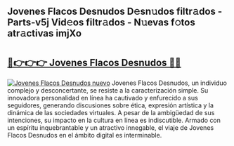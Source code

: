 ## Jovenes Flacos Desnudos D𝚎sn𝚞dos filtr𝚊dos - Parts-v5j Vid𝚎os filtr𝚊dos - N𝚞evas f𝚘tos atr𝚊ctivas imjXo

# <h2><a href="http://mb8l5nx.tromn.icu/?c=Jovenes+Flacos+Desnudos">🔗👉👉👉 Jovenes Flacos Desnudos 🔗🔗</a></h2>

[![Jovenes Flacos Desnudos nuevo](https://i.imgur.com/pEAQMta.gif)](http://mb8l5nx.tromn.icu/?c=Jovenes+Flacos+Desnudos)
Jovenes Flacos Desnudos, un individuo complejo y desconcertante, se resiste a la caracterización simple. Su innovadora personalidad en línea ha cautivado y enfurecido a sus seguidores, generando discusiones sobre ética, expresión artística y la dinámica de las sociedades virtuales. A pesar de la ambigüedad de sus intenciones, su impacto en la cultura en línea es indiscutible. Armado con un espíritu inquebrantable y un atractivo innegable, el viaje de Jovenes Flacos Desnudos en el ámbito digital es interminable.

